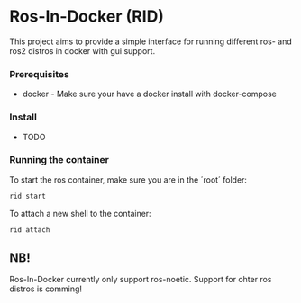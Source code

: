 # Ros-In-Docker (RID)

<!--This project is a template for running a general ros noetic image in a docker container, with gui support. It is ment to be a quick template to easy set up a ros noetic environment for testing puposes.-->

This project aims to provide a simple interface for running different ros- and ros2 distros in docker with gui support. 

### Prerequisites
 - docker - Make sure your have a docker install with docker-compose

### Install
 - TODO


### Running the container

To start the ros container, make sure you are in the ´root´ folder:
```bash
rid start
```

To attach a new shell to the container:

```bash
rid attach
```

## NB!

Ros-In-Docker currently only support ros-noetic. Support for ohter ros distros is comming!

